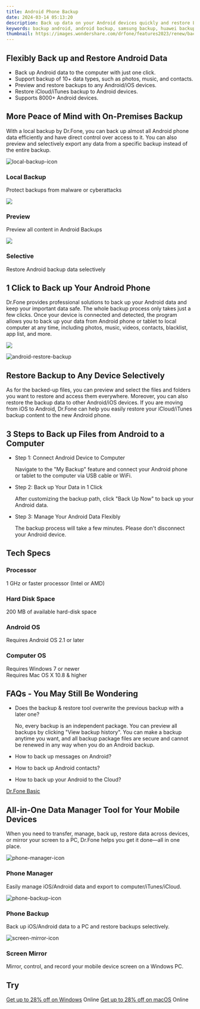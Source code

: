 ```yaml
---
title: Android Phone Backup
date: 2024-03-14 05:13:20
description: Back up data on your Android devices quickly and restore Local/iCloud/iTunes backup files selectively to any device.
keywords: backup android, android backup, samsung backup, huawei backup, xiaomi backup
thumbnail: https://images.wondershare.com/drfone/features2023/renew/backup-android-banner-pic.png
---
```


## Flexibly Back up and Restore Android Data

- Back up Android data to the computer with just one click.
- Support backup of 10+ data types, such as photos, music, and contacts.
- Preview and restore backups to any Android/iOS devices.
- Restore iCloud/iTunes backup to Android devices.
- Supports 8000+ Android devices.

## More Peace of Mind with On-Premises Backup

With a local backup by Dr.Fone, you can back up almost all Android phone data efficiently and have direct control over access to it. You can also preview and selectively export any data from a specific backup instead of the entire backup.

![local-backup-icon](https://images.wondershare.com/drfone/2023/phone-manager/local-backup-icon.png)

### Local Backup

Protect backups from malware or cyberattacks

![](https://images.wondershare.com/drfone/product-2021/phone-backup/preview.svg)

### Preview

Preview all content in Android Backups

![](https://images.wondershare.com/drfone/product-2021/phone-backup/selective.svg)

### Selective

Restore Android backup data selectively

## 1 Click to Back up Your Android Phone

Dr.Fone provides professional solutions to back up your Android data and keep your important data safe. The whole backup process only takes just a few clicks. Once your device is connected and detected, the program allows you to back up your data from Android phone or tablet to local computer at any time, including photos, music, videos, contacts, blacklist, app list, and more.

![](https://images.wondershare.com/drfone/product-2021/phone-backup/phone-backup-android-img1.png)

![android-restore-backup](https://images.wondershare.com/drfone/features2023/renew/backup-android-restore-backup.png)

## Restore Backup to Any Device Selectively

As for the backed-up files, you can preview and select the files and folders you want to restore and access them everywhere. Moreover, you can also restore the backup data to other Android/iOS devices. If you are moving from iOS to Android, Dr.Fone can help you easily restore your iCloud/iTunes backup content to the new Android phone.

## 3 Steps to Back up Files from Android to a Computer

- Step 1: Connect Android Device to Computer

    Navigate to the "My Backup" feature and connect your Android phone or tablet to the computer via USB cable or WiFi.

- Step 2: Back up Your Data in 1 Click

    After customizing the backup path, click "Back Up Now" to back up your Android data.

- Step 3: Manage Your Android Data Flexibly

    The backup process will take a few minutes. Please don't disconnect your Android device.

## Tech Specs

### Processor

1 GHz or faster processor (Intel or AMD)

### Hard Disk Space

200 MB of available hard-disk space

### Android OS

Requires Android OS 2.1 or later

### Computer OS

Requires Windows 7 or newer  
Requires Mac OS X 10.8 & higher

## FAQs - You May Still Be Wondering

- Does the backup & restore tool overwrite the previous backup with a later one?

    No, every backup is an independent package. You can preview all backups by clicking "View backup history". You can make a backup anytime you want, and all backup package files are secure and cannot be renewed in any way when you do an Android backup.

- How to back up messages on Android?

- How to back up Android contacts?

- How to back up your Android to the Cloud?

[<u>Dr.Fone Basic</u>](https://drfone.wondershare.com/drfone-basic.html)

## All-in-One Data Manager Tool for Your Mobile Devices

When you need to transfer, manage, back up, restore data across devices, or mirror your screen to a PC, Dr.Fone helps you get it done—all in one place.

![phone-manager-icon](https://images.wondershare.com/drfone/2023/features/phone-manager-icon.png)

### Phone Manager

Easily manage iOS/Android data and export to computer/iTunes/iCloud.

![phone-backup-icon](https://images.wondershare.com/drfone/2023/features/phone-backup-icon.png)

### Phone Backup

Back up iOS/Android data to a PC and restore backups selectively.

![screen-mirror-icon](https://images.wondershare.com/drfone/2023/features/screen-mirror-icon.png)

### Screen Mirror

Mirror, control, and record your mobile device screen on a Windows PC.

## Try

[Get up to 28% off on Windows](https://secure.2checkout.com/order/checkout.php?PRODS=4719748&QTY=1&AFFILIATE=108875&CART=1) Online
[Get up to 28% off on macOS](https://secure.2checkout.com/order/checkout.php?PRODS=25928279&QTY=1&AFFILIATE=108875&CART=1) Online

